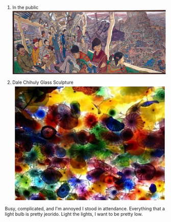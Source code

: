 

1. In the public
![line2](project_images/maincover.jpg?raw=true "Example Image")

2. Dale Chihuly Glass Sculpture
![line02](project_images/cover02.png?raw=true "Example Image")

Busy, complicated, and I'm annoyed I stood in attendance.
Everything that a light bulb is pretty jeorido. Light the lights, I want to be pretty low.




